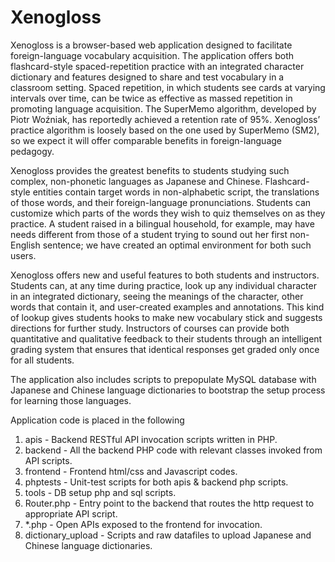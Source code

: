 Xenogloss
==========
Xenogloss is a browser-based web application designed to facilitate foreign-language vocabulary acquisition. The application offers both flashcard-style spaced-repetition practice with an integrated character dictionary and features designed to share and test vocabulary in a classroom setting. Spaced repetition, in which students see cards at varying intervals over time, can be twice as effective as massed repetition in promoting language acquisition. The SuperMemo algorithm, developed by Piotr Woźniak, has reportedly achieved a retention rate of 95%. Xenogloss’ practice algorithm is loosely based on the one used by SuperMemo (SM2), so we expect it will offer comparable benefits in foreign-language pedagogy.

Xenogloss provides the greatest benefits to students studying such complex, non-phonetic languages as Japanese and Chinese. Flashcard-style entities contain target words in non-alphabetic script, the translations of those words, and their foreign-language pronunciations. Students can customize which parts of the words they wish to quiz themselves on as they practice. A student raised in a bilingual household, for example, may have needs different from those of a student trying to sound out her first non-English sentence; we have created an optimal environment for both such users.

Xenogloss offers new and useful features to both students and instructors. Students can, at any time during practice, look up any individual character in an integrated dictionary, seeing the meanings of the character, other words that contain it, and user-created examples and annotations. This kind of lookup gives students hooks to make new vocabulary stick and suggests directions for further study. Instructors of courses can provide both quantitative and qualitative feedback to their students through an intelligent grading system that ensures that identical responses get graded only once for all students.

The application also includes scripts to prepopulate MySQL database with Japanese and Chinese language dictionaries to bootstrap the setup process for learning those languages.

Application code is placed in the following 
1. apis		- Backend RESTful API invocation scripts written in PHP.
2. backend	- All the backend PHP code with relevant classes invoked from API scripts.
3. frontend	- Frontend html/css and Javascript codes.
4. phptests	- Unit-test scripts for both apis & backend php scripts.
5. tools	- DB setup php and sql scripts.
6. Router.php	- Entry point to the backend that routes the http request to appropriate API script.
7. *.php	- Open APIs exposed to the frontend for invocation.
8. dictionary_upload - Scripts and raw datafiles to upload Japanese and Chinese language dictionaries.
